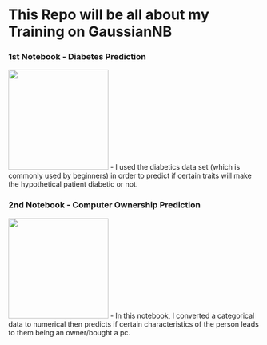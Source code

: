 # This Repo will be all about my Training on GaussianNB

### 1st Notebook - Diabetes Prediction
<img src="https://www.cdc.gov/diabetes/images/library/spotlights/diabetes-stats-report-724px.png?_=42420" width=200>
- I used the diabetics data set (which is commonly used by beginners) in order to predict if certain traits will make the hypothetical patient diabetic or not.

### 2nd Notebook - Computer Ownership Prediction
<img src="https://media.istockphoto.com/id/948004430/photo/smiling-young-african-woman-working-online-with-her-laptop.jpg?s=612x612&w=0&k=20&c=lnUGlM_CZsoH0OBw1KMw_C-WcZCWGuB1VgBXVZNaNFc=" width=200>
- In this notebook, I converted a categorical data to numerical then predicts if certain characteristics of the person leads to them being an owner/bought a pc.
